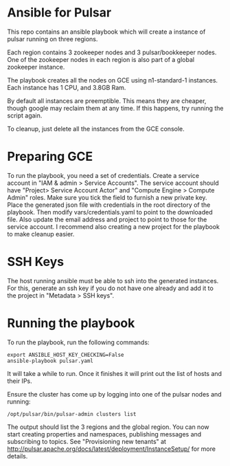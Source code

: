 # Ansible for Pulsar

This repo contains an ansible playbook which will create a instance of
pulsar running on three regions.

Each region contains 3 zookeeper nodes and 3 pulsar/bookkeeper
nodes. One of the zookeeper nodes in each region is also part of a
global zookeeper instance.

The playbook creates all the nodes on GCE using n1-standard-1
instances. Each instance has 1 CPU, and 3.8GB Ram.

By default all instances are preemptible. This means they are cheaper,
though google may reclaim them at any time. If this happens, try
running the script again.

To cleanup, just delete all the instances from the GCE console.

# Preparing GCE

To run the playbook, you need a set of credentials. Create a service
account in "IAM & admin > Service Accounts". The service account
should have "Project> Service Account Actor" and "Compute Engine >
Compute Admin" roles. Make sure you tick the field to furnish a new
private key. Place the generated json file with credentials in the
root directory of the playbook. Then modify vars/credentials.yaml to
point to the downloaded file. Also update the email address and
project to point to those for the service account. I recommend also
creating a new project for the playbook to make cleanup easier.

# SSH Keys

The host running ansible must be able to ssh into the generated
instances. For this, generate an ssh key if you do not have one
already and add it to the project in "Metadata > SSH keys".

# Running the playbook

To run the playbook, run the following commands:

```
export ANSIBLE_HOST_KEY_CHECKING=False
ansible-playbook pulsar.yaml
```

It will take a while to run. Once it finishes it will print out the
list of hosts and their IPs.

Ensure the cluster has come up by logging into one of the pulsar nodes
and running:

```
/opt/pulsar/bin/pulsar-admin clusters list
```

The output should list the 3 regions and the global region. You can
now start creating properties and namespaces, publishing messages and
subscribing to topics. See "Provisioning new tenants" at
http://pulsar.apache.org/docs/latest/deployment/InstanceSetup/ for
more details.
